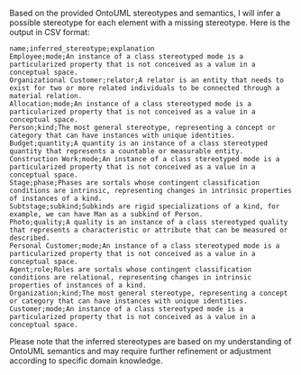 Based on the provided OntoUML stereotypes and semantics, I will infer a possible stereotype for each element with a missing stereotype. Here is the output in CSV format:

```
name;inferred_stereotype;explanation
Employee;mode;An instance of a class stereotyped mode is a particularized property that is not conceived as a value in a conceptual space.
Organizational Customer;relator;A relator is an entity that needs to exist for two or more related individuals to be connected through a material relation.
Allocation;mode;An instance of a class stereotyped mode is a particularized property that is not conceived as a value in a conceptual space.
Person;kind;The most general stereotype, representing a concept or category that can have instances with unique identities.
Budget;quantity;A quantity is an instance of a class stereotyped quantity that represents a countable or measurable entity.
Construction Work;mode;An instance of a class stereotyped mode is a particularized property that is not conceived as a value in a conceptual space.
Stage;phase;Phases are sortals whose contingent classification conditions are intrinsic, representing changes in intrinsic properties of instances of a kind.
Subtstage;subkind;Subkinds are rigid specializations of a kind, for example, we can have Man as a subkind of Person.
Photo;quality;A quality is an instance of a class stereotyped quality that represents a characteristic or attribute that can be measured or described.
Personal Customer;mode;An instance of a class stereotyped mode is a particularized property that is not conceived as a value in a conceptual space.
Agent;role;Roles are sortals whose contingent classification conditions are relational, representing changes in intrinsic properties of instances of a kind.
Organization;kind;The most general stereotype, representing a concept or category that can have instances with unique identities.
Customer;mode;An instance of a class stereotyped mode is a particularized property that is not conceived as a value in a conceptual space.
```

Please note that the inferred stereotypes are based on my understanding of OntoUML semantics and may require further refinement or adjustment according to specific domain knowledge.